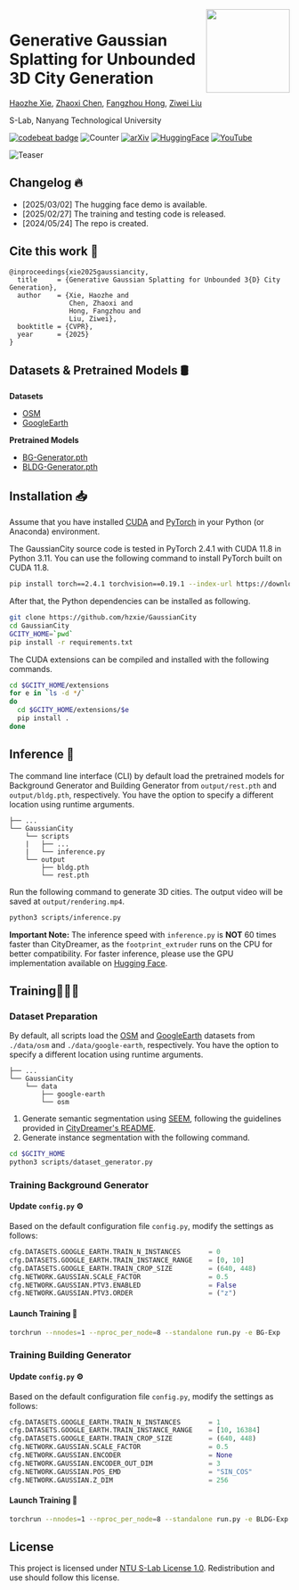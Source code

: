 <img src="https://www.infinitescript.com/projects/GaussianCity/GaussianCity-Logo.webp" height="150px" align="right">

# Generative Gaussian Splatting for Unbounded 3D City Generation

[Haozhe Xie](https://haozhexie.com/about), [Zhaoxi Chen](https://frozenburning.github.io/), [Fangzhou Hong](https://hongfz16.github.io/), [Ziwei Liu](https://liuziwei7.github.io/)

S-Lab, Nanyang Technological University

[![codebeat badge](https://codebeat.co/badges/652ea895-6855-4488-a4f6-ba8d1e2f83a1)](https://codebeat.co/projects/github-com-hzxie-gaussiancity-master)
![Counter](https://api.infinitescript.com/badgen/count?name=hzxie/GaussianCity)
[![arXiv](https://img.shields.io/badge/arXiv-2406.06526-b31b1b.svg)](https://arxiv.org/abs/2406.06526)
[![HuggingFace](https://img.shields.io/badge/%F0%9F%A4%97-Hugging%20Face-orange)](https://huggingface.co/spaces/hzxie/gaussian-city)
[![YouTube](https://img.shields.io/badge/Spotlight%20Video-%23FF0000.svg?logo=YouTube&logoColor=white)](https://youtu.be/anDwIXlfjUA)

![Teaser](https://www.infinitescript.com/projects/GaussianCity/GaussianCity-Teaser.webp)

## Changelog 🔥

- [2025/03/02] The hugging face demo is available.
- [2025/02/27] The training and testing code is released.
- [2024/05/24] The repo is created.

## Cite this work 📝

```
@inproceedings{xie2025gaussiancity,
  title     = {Generative Gaussian Splatting for Unbounded 3{D} City Generation},
  author    = {Xie, Haozhe and 
               Chen, Zhaoxi and 
               Hong, Fangzhou and 
               Liu, Ziwei},
  booktitle = {CVPR},
  year      = {2025}
}
```

## Datasets & Pretrained Models 🛢️

**Datasets**

- [OSM](https://gateway.infinitescript.com/s/OSM)
- [GoogleEarth](https://gateway.infinitescript.com/s/GoogleEarth)

**Pretrained Models**

- [BG-Generator.pth](https://gateway.infinitescript.com/?f=GaussianCity-REST-GoogleEarth.pth)
- [BLDG-Generator.pth](https://gateway.infinitescript.com/?f=GaussianCity-BLDG-GoogleEarth.pth)

## Installation 📥

Assume that you have installed [CUDA](https://developer.nvidia.com/cuda-downloads) and [PyTorch](https://pytorch.org) in your Python (or Anaconda) environment.  

The GaussianCity source code is tested in PyTorch 2.4.1 with CUDA 11.8 in Python 3.11. You can use the following command to install PyTorch built on CUDA 11.8.

```bash
pip install torch==2.4.1 torchvision==0.19.1 --index-url https://download.pytorch.org/whl/cu118
```

After that, the Python dependencies can be installed as following.

```bash
git clone https://github.com/hzxie/GaussianCity
cd GaussianCity
GCITY_HOME=`pwd`
pip install -r requirements.txt
```

The CUDA extensions can be compiled and installed with the following commands.

```bash
cd $GCITY_HOME/extensions
for e in `ls -d */`
do
  cd $GCITY_HOME/extensions/$e
  pip install .
done
```

## Inference 🚩

The command line interface (CLI) by default load the pretrained models for Background Generator and Building Generator from `output/rest.pth` and `output/bldg.pth`, respectively. You have the option to specify a different location using runtime arguments.

```
├── ...
└── GaussianCity
    └── scripts
    |   ├── ...
    |   └── inference.py
    └── output
        ├── bldg.pth
        └── rest.pth
```

Run the following command to generate 3D cities. The output video will be saved at `output/rendering.mp4`.

```bash
python3 scripts/inference.py
```

**Important Note:** The inference speed with `inference.py` is **NOT** 60 times faster than CityDreamer, as the `footprint_extruder` runs on the CPU for better compatibility. For faster inference, please use the GPU implementation available on [Hugging Face](https://huggingface.co/spaces/hzxie/gaussian-city/blob/main/gaussiancity/extensions/voxlib/points_to_volume.cu).

## Training👩🏽‍💻

### Dataset Preparation

By default, all scripts load the [OSM](https://gateway.infinitescript.com/s/OSM) and [GoogleEarth](https://gateway.infinitescript.com/s/GoogleEarth) datasets from `./data/osm` and `./data/google-earth`, respectively. You have the option to specify a different location using runtime arguments.

```
├── ...
└── GaussianCity
    └── data
        ├── google-earth
        └── osm 
```

1. Generate semantic segmentation using [SEEM](https://github.com/UX-Decoder/Segment-Everything-Everywhere-All-At-Once), following the guidelines provided in [CityDreamer's README](https://github.com/hzxie/CityDreamer/tree/master?tab=readme-ov-file#dataset-preparation).
2. Generate instance segmentation with the following command.

```bash
cd $GCITY_HOME
python3 scripts/dataset_generator.py
```

### Training Background Generator

#### Update `config.py` ⚙️

Based on the default configuration file `config.py`, modify the settings as follows:

```python
cfg.DATASETS.GOOGLE_EARTH.TRAIN_N_INSTANCES       = 0
cfg.DATASETS.GOOGLE_EARTH.TRAIN_INSTANCE_RANGE    = [0, 10]
cfg.DATASETS.GOOGLE_EARTH.TRAIN_CROP_SIZE         = (640, 448)
cfg.NETWORK.GAUSSIAN.SCALE_FACTOR                 = 0.5
cfg.NETWORK.GAUSSIAN.PTV3.ENABLED                 = False
cfg.NETWORK.GAUSSIAN.PTV3.ORDER                   = ("z")
```

#### Launch Training 🚀

```bash
torchrun --nnodes=1 --nproc_per_node=8 --standalone run.py -e BG-Exp
```

### Training Building Generator

#### Update `config.py` ⚙️

Based on the default configuration file `config.py`, modify the settings as follows:

```python
cfg.DATASETS.GOOGLE_EARTH.TRAIN_N_INSTANCES       = 1
cfg.DATASETS.GOOGLE_EARTH.TRAIN_INSTANCE_RANGE    = [10, 16384]
cfg.DATASETS.GOOGLE_EARTH.TRAIN_CROP_SIZE         = (640, 448)
cfg.NETWORK.GAUSSIAN.SCALE_FACTOR                 = 0.5
cfg.NETWORK.GAUSSIAN.ENCODER                      = None
cfg.NETWORK.GAUSSIAN.ENCODER_OUT_DIM              = 3
cfg.NETWORK.GAUSSIAN.POS_EMD                      = "SIN_COS"
cfg.NETWORK.GAUSSIAN.Z_DIM                        = 256
```

#### Launch Training 🚀

```bash
torchrun --nnodes=1 --nproc_per_node=8 --standalone run.py -e BLDG-Exp
```

## License

This project is licensed under [NTU S-Lab License 1.0](https://github.com/hzxie/GaussianCity/blob/master/LICENSE). Redistribution and use should follow this license.

